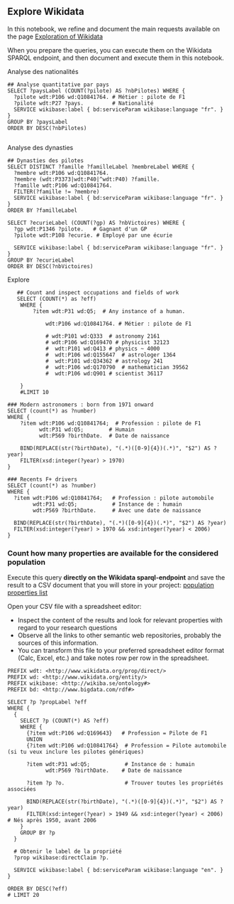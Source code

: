 ## Explore Wikidata

In this notebook, we refine and document the main requests available on the page [Exploration of Wikidata](../documentation/wikidata/Wikidata-exploration.md) 


When you prepare the queries, you can execute them on the Wikidata SPARQL endpoint, and then document and execute them in this notebook.

Analyse des nationalités
```sparql
## Analyse quantitative par pays
SELECT ?paysLabel (COUNT(?pilote) AS ?nbPilotes) WHERE {
  ?pilote wdt:P106 wd:Q10841764. # Métier : pilote de F1
  ?pilote wdt:P27 ?pays.         # Nationalité
  SERVICE wikibase:label { bd:serviceParam wikibase:language "fr". }
}
GROUP BY ?paysLabel
ORDER BY DESC(?nbPilotes)


```
Analyse des dynasties 

```sparql
## Dynasties des pilotes
SELECT DISTINCT ?famille ?familleLabel ?membreLabel WHERE {
  ?membre wdt:P106 wd:Q10841764.
  ?membre (wdt:P3373|wdt:P40|^wdt:P40) ?famille.
  ?famille wdt:P106 wd:Q10841764.
  FILTER(?famille != ?membre)
  SERVICE wikibase:label { bd:serviceParam wikibase:language "fr". }
}
ORDER BY ?familleLabel
```
```sparql
SELECT ?ecurieLabel (COUNT(?gp) AS ?nbVictoires) WHERE {
  ?gp wdt:P1346 ?pilote.   # Gagnant d'un GP
  ?pilote wdt:P108 ?ecurie. # Employé par une écurie

  SERVICE wikibase:label { bd:serviceParam wikibase:language "fr". }
}
GROUP BY ?ecurieLabel
ORDER BY DESC(?nbVictoires)
```


Explore 

```sparql
   ## Count and inspect occupations and fields of work
   SELECT (COUNT(*) as ?eff)
    WHERE {
        ?item wdt:P31 wd:Q5;  # Any instance of a human.

            wdt:P106 wd:Q10841764. # Métier : pilote de F1
        
            # wdt:P101 wd:Q333  # astronomy 2161
            # wdt:P106 wd:Q169470 # physicist 32123
            #  wdt:P101 wd:Q413 # physics ~ 4000
            #  wdt:P106 wd:Q155647  # astrologer 1364
            #  wdt:P101 wd:Q34362 # astrology 241
            #  wdt:P106 wd:Q170790  # mathematician 39562
            #  wdt:P106 wd:Q901 # scientist 36117

    }  
    #LIMIT 10

```

```sparql
### Modern astronomers : born from 1971 onward
SELECT (count(*) as ?number)
WHERE {
    ?item wdt:P106 wd:Q10841764;  # Profession : pilote de F1
          wdt:P31 wd:Q5;        # Humain
          wdt:P569 ?birthDate.  # Date de naissance

    BIND(REPLACE(str(?birthDate), "(.*)([0-9]{4})(.*)", "$2") AS ?year)
    FILTER(xsd:integer(?year) > 1970)
}

```

```sparql
### Recents F+ drivers
SELECT (count(*) as ?number)
WHERE {
  ?item wdt:P106 wd:Q10841764;   # Profession : pilote automobile
        wdt:P31 wd:Q5;           # Instance de : humain
        wdt:P569 ?birthDate.     # Avec une date de naissance

  BIND(REPLACE(str(?birthDate), "(.*)([0-9]{4})(.*)", "$2") AS ?year)
  FILTER(xsd:integer(?year) > 1970 && xsd:integer(?year) < 2006)
}

```
### Count how many properties are available for the considered population

Execute this query **directly on the Wikidata sparql-endpoint** and save the result to a CSV document that you will store in your project: [population properties list](../Wikidata/properties_20250309.csv)


Open your CSV file with a spreadsheet editor:
* Inspect the content of the results and look for relevant properties with regard to your research questions
* Observe all the links to other semantic web repositories, probably the sources of this information.
* You can transform this file to your preferred spreadsheet editor format (Calc, Excel, etc.) and take notes row per row in the spreadsheet.


```sparql
PREFIX wdt: <http://www.wikidata.org/prop/direct/>
PREFIX wd: <http://www.wikidata.org/entity/>
PREFIX wikibase: <http://wikiba.se/ontology#>
PREFIX bd: <http://www.bigdata.com/rdf#>

SELECT ?p ?propLabel ?eff
WHERE {
  {
    SELECT ?p (COUNT(*) AS ?eff)
    WHERE {
      {?item wdt:P106 wd:Q169643}   # Profession = Pilote de F1
      UNION
      {?item wdt:P106 wd:Q10841764}  # Profession = Pilote automobile (si tu veux inclure les pilotes génériques)

      ?item wdt:P31 wd:Q5;           # Instance de : humain
            wdt:P569 ?birthDate.    # Date de naissance

      ?item ?p ?o.                   # Trouver toutes les propriétés associées

      BIND(REPLACE(str(?birthDate), "(.*)([0-9]{4})(.*)", "$2") AS ?year)
      FILTER(xsd:integer(?year) > 1949 && xsd:integer(?year) < 2006)  # Nés après 1950, avant 2006
    }
    GROUP BY ?p
  }

  # Obtenir le label de la propriété
  ?prop wikibase:directClaim ?p.

  SERVICE wikibase:label { bd:serviceParam wikibase:language "en". }
}

ORDER BY DESC(?eff)
# LIMIT 20

```
